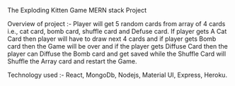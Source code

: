 The Exploding Kitten Game MERN stack Project

Overview of project :- Player will get 5 random cards from array of 4 cards i.e., cat card, bomb card, shuffle card and Defuse card. If player gets 
A Cat Card then player will have to draw next 4 cards and if player gets Bomb card then the Game will be over and if the player gets Diffuse Card then the player can Diffuse the Bomb card and get saved while the Shuffle Card will Shuffle the Array card and restart the Game.

Technology used :- React, MongoDb, Nodejs, Material UI, Express, Heroku.
